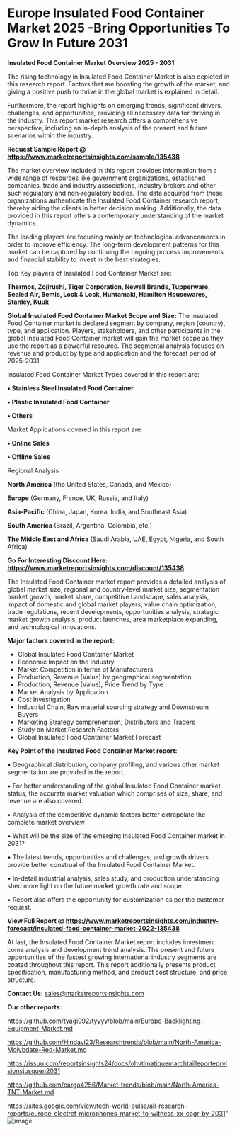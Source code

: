 # Europe Insulated Food Container Market 2025 -Bring Opportunities To Grow In Future 2031

<Strong> Insulated Food Container Market Overview 2025 - 2031</strong>

The rising technology in Insulated Food Container Market is also depicted in this research report. Factors that are boosting the growth of the market, and giving a positive push to thrive in the global market is explained in detail.

Furthermore, the report highlights on emerging trends, significant drivers, challenges, and opportunities, providing all necessary data for thriving in the industry. This report market research offers a comprehensive perspective, including an in-depth analysis of the present and future scenarios within the industry.

<strong>Request Sample Report @ <a href=https://www.marketreportsinsights.com/sample/135438>https://www.marketreportsinsights.com/sample/135438</a></strong>

The market overview included in this report provides information from a wide range of resources like government organizations, established companies, trade and industry associations, industry brokers and other such regulatory and non-regulatory bodies. The data acquired from these organizations authenticate the Insulated Food Container research report, thereby aiding the clients in better decision making. Additionally, the data provided in this report offers a contemporary understanding of the market dynamics.

The leading players are focusing mainly on technological advancements in order to improve efficiency. The long-term development patterns for this market can be captured by continuing the ongoing process improvements and financial stability to invest in the best strategies.

Top Key players of Insulated Food Container Market are:

<strong>Thermos, Zojirushi, Tiger Corporation, Newell Brands, Tupperware, Sealed Air, Bemis, Lock & Lock, Huhtamaki, Hamilton Housewares, Stanley, Kuuk</strong>

<strong><b>Global Insulated Food Container Market Scope and Size:</b></strong>
The Insulated Food Container market is declared segment by company, region (country), type, and application. Players, stakeholders, and other participants in the global Insulated Food Container market will gain the market scope as they use the report as a powerful resource. The segmental analysis focuses on revenue and product by type and application and the forecast period of 2025-2031.

Insulated Food Container Market Types covered in this report are:

<strong>• Stainless Steel Insulated Food Container

• Plastic Insulated Food Container

• Others</strong>

Market Applications covered in this report are:

<strong>• Online Sales

• Offline Sales</strong> 

Regional Analysis

<strong>North America</strong> (the United States, Canada, and Mexico)

<strong>Europe</strong> (Germany, France, UK, Russia, and Italy)

<strong>Asia-Pacific</strong> (China, Japan, Korea, India, and Southeast Asia)

<strong>South America</strong> (Brazil, Argentina, Colombia, etc.)

<strong>The Middle East and Africa</strong> (Saudi Arabia, UAE, Egypt, Nigeria, and South Africa)

<strong>Go For Interesting Discount Here: <a href=https://www.marketreportsinsights.com/discount/135438>https://www.marketreportsinsights.com/discount/135438</a></strong>

The Insulated Food Container market report provides a detailed analysis of global market size, regional and country-level market size, segmentation market growth, market share, competitive Landscape, sales analysis, impact of domestic and global market players, value chain optimization, trade regulations, recent developments, opportunities analysis, strategic market growth analysis, product launches, area marketplace expanding, and technological innovations.

<strong><b>Major factors covered in the report:</b></strong>
<ul>
  <li>Global Insulated Food Container Market </li>
  <li>Economic Impact on the Industry</li>
  <li>Market Competition in terms of Manufacturers</li>
  <li>Production, Revenue (Value) by geographical segmentation</li>
  <li>Production, Revenue (Value), Price Trend by Type</li>
  <li>Market Analysis by Application</li>
  <li>Cost Investigation</li>
  <li>Industrial Chain, Raw material sourcing strategy and Downstream Buyers</li>
  <li>Marketing Strategy comprehension, Distributors and Traders</li>
  <li>Study on Market Research Factors</li>
  <li>Global Insulated Food Container Market Forecast</li>
</ul>

<strong><b>Key Point of the Insulated Food Container Market report:</b></strong>

• Geographical distribution, company profiling, and various other market segmentation are provided in the report.

• For better understanding of the global Insulated Food Container market status, the accurate market valuation which comprises of size, share, and revenue are also covered.

• Analysis of the competitive dynamic factors better extrapolate the complete market overview

• What will be the size of the emerging Insulated Food Container market in 2031?

• The latest trends, opportunities and challenges, and growth drivers provide better construal of the Insulated Food Container Market.

• In-detail industrial analysis, sales study, and production understanding shed more light on the future market growth rate and scope.

• Report also offers the opportunity for customization as per the customer request.

<strong><b>View Full Report @ <a href=https://www.marketreportsinsights.com/industry-forecast/insulated-food-container-market-2022-135438>https://www.marketreportsinsights.com/industry-forecast/insulated-food-container-market-2022-135438</a></b></strong>


At last, the Insulated Food Container Market report includes investment come analysis and development trend analysis. The present and future opportunities of the fastest growing international industry segments are coated throughout this report. This report additionally presents product specification, manufacturing method, and product cost structure, and price structure.

<strong>Contact Us:</strong>
sales@marketreportsinsights.com

<strong>Our other reports:</strong>

<a href=https://github.com/tyagi992/tyyyy/blob/main/Europe-Backlighting-Equipment-Market.md>https://github.com/tyagi992/tyyyy/blob/main/Europe-Backlighting-Equipment-Market.md</a>

<a href=https://github.com/Hindavi23/Researchtrends/blob/main/North-America-Molybdate-Red-Market.md>https://github.com/Hindavi23/Researchtrends/blob/main/North-America-Molybdate-Red-Market.md</a>

<a href=https://issuu.com/reportsinsights24/docs/ohvtlmatiquemarchtailleporteprvisionsjusquen2031>https://issuu.com/reportsinsights24/docs/ohvtlmatiquemarchtailleporteprvisionsjusquen2031</a>

<a href=https://github.com/cargo4256/Market-trends/blob/main/North-America-TNT-Market.md>https://github.com/cargo4256/Market-trends/blob/main/North-America-TNT-Market.md</a>

<a href=https://sites.google.com/view/tech-world-pulse/all-research-reports/europe-electret-microphones-market-to-witness-xx-cagr-by-2031>https://sites.google.com/view/tech-world-pulse/all-research-reports/europe-electret-microphones-market-to-witness-xx-cagr-by-2031</a>"
![image](https://github.com/user-attachments/assets/1008a78b-6663-4141-90a0-6b5c7a7bd191)
